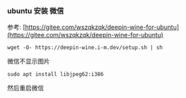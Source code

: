### ubuntu 安装 微信

参考: [https://gitee.com/wszqkzqk/deepin-wine-for-ubuntu](https://gitee.com/wszqkzqk/deepin-wine-for-ubuntu)

```
wget -O- https://deepin-wine.i-m.dev/setup.sh | sh
```

微信不显示图片
```
sudo apt install libjpeg62:i386
```
然后重启微信